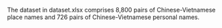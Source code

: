 The dataset in dataset.xlsx comprises 8,800 pairs of Chinese-Vietnamese place names and 726 pairs of Chinese-Vietnamese personal names.